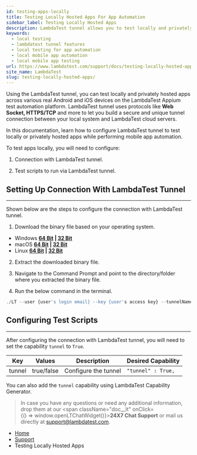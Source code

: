 ```yaml
---
id: testing-apps-locally
title: Testing Locally Hosted Apps For App Automation
sidebar_label: Testing Locally Hosted Apps
description: LambdaTest tunnel allows you to test locally and privately hosted apps across various real Android and iOS devices. In this documentation, learn how to configure LambdaTest tunnel to test locally or privately hosted apps while running app automation.
keywords:
  - local testing
  - lambdatest tunnel features
  - local testing for app automation
  - local mobile app automation
  - local mobile app testing
url: https://www.lambdatest.com/support/docs/testing-locally-hosted-apps/
site_name: LambdaTest
slug: testing-locally-hosted-apps/
---
```


<script type="application/ld+json"
      dangerouslySetInnerHTML={{ __html: JSON.stringify({
       "@context": "https://schema.org",
        "@type": "BreadcrumbList",
        "itemListElement": [{
          "@type": "ListItem",
          "position": 1,
          "name": "LambdaTest",
          "item": "https://www.lambdatest.com"
        },{
          "@type": "ListItem",
          "position": 2,
          "name": "Support",
          "item": "https://www.lambdatest.com/support/docs/"
        },{
          "@type": "ListItem",
          "position": 3,
          "name": "Local Testing",
          "item": "https://www.lambdatest.com/support/docs/testing-locally-hosted-apps/"
        }]
      })
    }}
></script>


Using the LambdaTest tunnel, you can test locally and privately hosted apps across various real Android and iOS devices on the LambdaTest Appium test automation platform. LambdaTest tunnel uses protocols like **Web Socket, HTTPS/TCP** and more to let you build a secure and unique tunnel connection between your local system and LambdaTest cloud servers.

In this documentation, learn how to configure LambdaTest tunnel to test locally or privately hosted apps while performing mobile app automation.

To test apps locally, you will need to configure:

1. Connection with LambdaTest tunnel.

2. Test scripts to run via LambdaTest tunnel.

## Setting Up Connection With LambdaTest Tunnel

---

Shown below are the steps to configure the connection with LambdaTest tunnel.

1. Download the binary file based on your operating system.

- Windows **[64 Bit](https://downloads.lambdatest.com/tunnel/v3/windows/64bit/LT_Windows.zip) | [32 Bit](https://downloads.lambdatest.com/tunnel/v3/windows/32bit/LT_Windows.zip)**
- macOS **[64 Bit](https://downloads.lambdatest.com/tunnel/v3/mac/64bit/LT_Mac.zip) | [32 Bit](https://downloads.lambdatest.com/tunnel/v3/mac/32bit/LT_Mac.zip)**
- Linux **[64 Bit](https://downloads.lambdatest.com/tunnel/v3/linux/64bit/LT_Linux.zip) | [32 Bit](https://downloads.lambdatest.com/tunnel/v3/linux/32bit/LT_Linux.zip)**

2. Extract the downloaded binary file.

3. Navigate to the Command Prompt and point to the directory/folder where you extracted the binary file.

4. Run the below command in the terminal.

```js
./LT --user {user's login email} --key {user's access key} --tunnelName {user's tunnel name}
```

## Configuring Test Scripts

---

After configuring the connection with LambdaTest tunnel, you will need to set the capability `tunnel` to `True`.

| Key    | Values     | Description          | Desired Capability |
| ------ | ---------- | -------------------- | ------------------ |
| tunnel | true/false | Configure the tunnel | `"tunnel" : True,` |

You can also add the `tunnel` capability using LambdaTest Capability Generator.

> In case you have any questions or need any additional information, drop them at our <span className="doc\_\_lt" onClick={() => window.openLTChatWidget()}>**24X7 Chat Support**</span> or mail us directly at support@lambdatest.com.

<nav aria-label="breadcrumbs">
  <ul className="breadcrumbs">
    <li className="breadcrumbs__item">
      <a className="breadcrumbs__link" target="_self" href="https://www.lambdatest.com">
        Home
      </a>
    </li>
    <li className="breadcrumbs__item">
      <a className="breadcrumbs__link" target="_self" href="https://www.lambdatest.com/support/docs/">
        Support
      </a>
    </li>
    <li className="breadcrumbs__item breadcrumbs__item--active">
      <span className="breadcrumbs__link">
       Testing Locally Hosted Apps
      </span>
    </li>
  </ul>
</nav>
